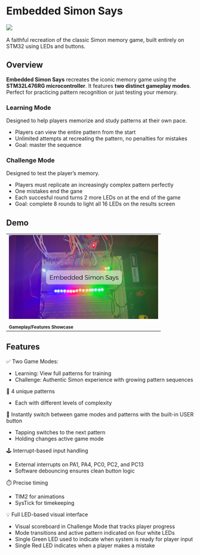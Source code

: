 # Embedded Simon Says 

<img src="assets/STM-SAYS_thumbnailGIF.gif" width="500" />

A faithful recreation of the classic Simon memory game, built entirely on STM32 using LEDs and buttons.

## Overview
**Embedded Simon Says** recreates the iconic memory game using the **STM32L476RG microcontroller**. It features **two distinct gameplay modes**. Perfect for practicing pattern recognition or just testing your memory.



### Learning Mode 
Designed to help players memorize and study patterns at their own pace. 
  - Players can view the entire pattern from the start
  - Unlimited attempts at recreating the pattern, no penalties for mistakes
  - Goal: master the sequence

### Challenge Mode
Designed to test the player’s memory. 
  - Players must replicate an increasingly complex pattern perfectly
  - One mistakes end the gane
  - Each succesful round turns 2 more LEDs on at the end of the game
  - Goal: complete 8 rounds to light all 16 LEDs on the results screen

## Demo
<table>
  <tr>
    <td>
      <a href="https://www.youtube.com/watch?v=YpWlhrKDB2I">
        <img src="assets/stm-says - demo_thumbail_B.png" width="400" />
      </a>
    </td>
  </tr>
  <tr>
    <td><sub><strong>Gameplay/Features Showcase</strong></sub></td>
  </tr>
</table>

## Features
✅ Two Game Modes:
 - Learning: View full patterns for training
 - Challenge: Authentic Simon experience with growing pattern sequences

🧠 4 unique patterns
 - Each with different levels of complexity  

🔁 Instantly switch between game modes and patterns with the built-in USER button
 - Tapping switches to the next pattern
 - Holding changes active game mode

🕹️ Interrupt-based input handling
 - External interrupts on PA1, PA4, PC0, PC2, and PC13
 - Software debouncing ensures clean button logic

⏱️ Precise timing  
 - TIM2 for animations
 - SysTick for timekeeping
 
💡 Full LED-based visual interface
 - Visual scoreboard in Challenge Mode that tracks player progress
 - Mode transitions and active pattern indicated on four white LEDs
 - Single Green LED used to indicate when system is ready for player input
 - Single Red LED indicates when a player makes a mistake









